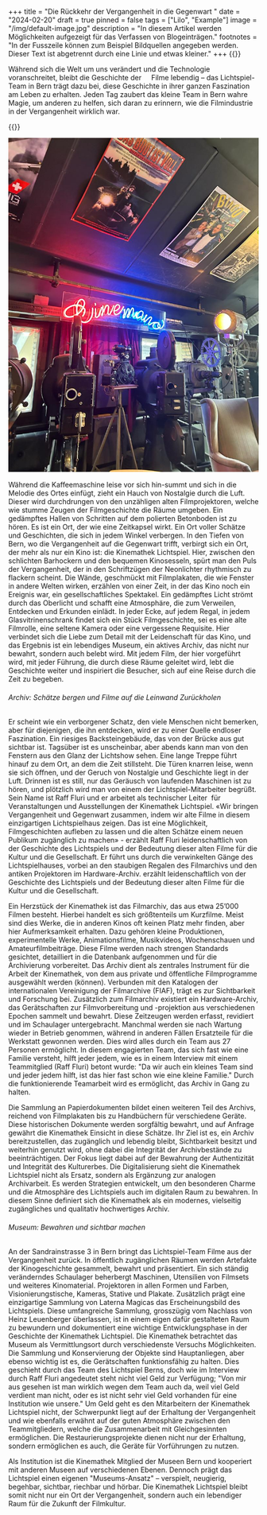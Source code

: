 +++
title = "Die Rückkehr der Vergangenheit in die Gegenwart "
date = "2024-02-20"
draft = true
pinned = false
tags = ["Lilo", "Example"]
image = "/img/default-image.jpg"
description = "In diesem Artikel werden Möglichkeiten aufgezeigt für das Verfassen von Blogeinträgen."
footnotes = "In der Fusszeile können zum Beispiel Bildquellen angegeben werden. Dieser Text ist abgetrennt durch eine Linie und etwas kleiner."
+++
{{<lead>}}

Während sich die Welt um uns verändert und die Technologie voranschreitet, bleibt die Geschichte der     Filme lebendig – das Lichtspiel-Team in Bern trägt dazu bei, diese Geschichte in ihrer ganzen Faszination am Leben zu erhalten. Jeden Tag zaubert das kleine Team in Bern wahre Magie, um anderen zu helfen, sich daran zu erinnern, wie die Filmindustrie in der Vergangenheit wirklich war. 

{{</lead>}}

![Schätze aus der Vergangenheit an der Sandrainstrasse 3 in Bern (Fotografie von Yuna Andres und Sofiia Bublyk, Stand: 20.12.2023)](whatsapp-bild-2024-01-30-um-14.52.10_fb6ca00d.jpg)

Während die Kaffeemaschine leise vor sich hin-summt und sich in die Melodie des Ortes einfügt, zieht ein Hauch von Nostalgie durch die Luft. Dieser wird durchdrungen von den unzähligen alten Filmprojektoren, welche wie stumme Zeugen der Filmgeschichte die Räume umgeben. Ein gedämpftes Hallen von Schritten auf dem polierten Betonboden ist zu hören. Es ist ein Ort, der wie eine Zeitkapsel wirkt. Ein Ort voller Schätze und Geschichten, die sich in jedem Winkel verbergen. In den Tiefen von Bern, wo die Vergangenheit auf die Gegenwart trifft, verbirgt sich ein Ort, der mehr als nur ein Kino ist: die Kinemathek Lichtspiel. Hier, zwischen den schlichten Barhockern und den bequemen Kinosesseln, spürt man den Puls der Vergangenheit, der in den Schriftzügen der Neonlichter rhythmisch zu flackern scheint. Die Wände, geschmückt mit Filmplakaten, die wie Fenster in andere Welten wirken, erzählen von einer Zeit, in der das Kino noch ein Ereignis war, ein gesellschaftliches Spektakel. Ein gedämpftes Licht strömt durch das Oberlicht und schafft eine Atmosphäre, die zum Verweilen, Entdecken und Erkunden einlädt. In jeder Ecke, auf jedem Regal, in jedem Glasvitrinenschrank findet sich ein Stück Filmgeschichte, sei es eine alte Filmrolle, eine seltene Kamera oder eine vergessene Requisite. Hier verbindet sich die Liebe zum Detail mit der Leidenschaft für das Kino, und das Ergebnis ist ein lebendiges Museum, ein aktives Archiv, das nicht nur bewahrt, sondern auch belebt wird. Mit jedem Film, der hier vorgeführt wird, mit jeder Führung, die durch diese Räume geleitet wird, lebt die Geschichte weiter und inspiriert die Besucher, sich auf eine Reise durch die Zeit zu begeben.

###### Archiv: Schätze bergen und Filme auf die Leinwand Zurückholen

<!--StartFragment-->

Er scheint wie ein verborgener Schatz, den viele Menschen nicht bemerken, aber für diejenigen, die ihn entdecken, wird er zu einer Quelle endloser Faszination. Ein riesiges Backsteingebäude, das von der Brücke aus gut sichtbar ist. Tagsüber ist es unscheinbar, aber abends kann man von den Fenstern aus den Glanz der Lichtshow sehen. Eine lange Treppe führt hinauf zu dem Ort, an dem die Zeit stillsteht. Die Türen knarren leise, wenn sie sich öffnen, und der Geruch von Nostalgie und Geschichte liegt in der Luft. Drinnen ist es still, nur das Geräusch von laufenden Maschinen ist zu hören, und plötzlich wird man von einem der Lichtspiel-Mitarbeiter begrüßt. Sein Name ist Raff Fluri und er arbeitet als technischer Leiter  für Veranstaltungen und Ausstellungen der Kinemathek Lichtspiel. «Wir bringen Vergangenheit und Gegenwart zusammen, indem wir alte Filme in diesem einzigartigen Lichtspielhaus zeigen. Das ist eine Möglichkeit, Filmgeschichten aufleben zu lassen und die alten Schätze einem neuen Publikum zugänglich zu machen» - erzählt Raff Fluri leidenschaftlich von der Geschichte des Lichtspiels und der Bedeutung dieser alten Filme für die Kultur und die Gesellschaft. Er führt uns durch die verwinkelten Gänge des Lichtspielhauses, vorbei an den staubigen Regalen des Filmarchivs und den antiken Projektoren im Hardware-Archiv. erzählt leidenschaftlich von der Geschichte des Lichtspiels und der Bedeutung dieser alten Filme für die Kultur und die Gesellschaft.



Ein Herzstück der Kinemathek ist das Filmarchiv, das aus etwa 25’000 Filmen besteht. Hierbei handelt es sich größtenteils um Kurzfilme. Meist sind dies Werke, die in anderen Kinos oft keinen Platz mehr finden, aber hier Aufmerksamkeit erhalten. Dazu gehören kleine Produktionen, experimentelle Werke, Animationsfilme, Musikvideos, Wochenschauen und Amateurfilmbeiträge. Diese Filme werden nach strengen Standards gesichtet, detailliert in die Datenbank aufgenommen und für die Archivierung vorbereitet. Das Archiv dient als zentrales Instrument für die Arbeit der Kinemathek, von dem aus private und öffentliche Filmprogramme ausgewählt werden (können). Verbunden mit den Katalogen der internationalen Vereinigung der Filmarchive (FIAF), trägt es zur Sichtbarkeit und Forschung bei. Zusätzlich zum Filmarchiv existiert ein Hardware-Archiv, das Gerätschaften zur Filmvorbereitung und -projektion aus verschiedenen Epochen sammelt und bewahrt. Diese Zeitzeugen werden erfasst, revidiert und im Schaulager untergebracht. Manchmal werden sie nach Wartung wieder in Betrieb genommen, während in anderen Fällen Ersatzteile für die Werkstatt gewonnen werden. Dies wird alles durch ein Team aus 27 Personen ermöglicht. In diesem engagierten Team, das sich fast wie eine Familie versteht, hilft jeder jedem, wie es in einem Interview mit einem Teammitglied (Raff Fluri) betont wurde: "Da wir auch ein kleines Team sind und jeder jedem hilft, ist das hier fast schon wie eine kleine Familie." Durch die funktionierende Teamarbeit wird es ermöglicht, das Archiv in Gang zu halten. 



Die Sammlung an Papierdokumenten bildet einen weiteren Teil des Archivs, reichend von Filmplakaten bis zu Handbüchern für verschiedene Geräte. Diese historischen Dokumente werden sorgfältig bewahrt, und auf Anfrage gewährt die Kinemathek Einsicht in diese Schätze. Ihr Ziel ist es, ein Archiv bereitzustellen, das zugänglich und lebendig bleibt, Sichtbarkeit besitzt und weiterhin genutzt wird, ohne dabei die Integrität der Archivbestände zu beeinträchtigen. Der Fokus liegt dabei auf der Bewahrung der Authentizität und Integrität des Kulturerbes. Die Digitalisierung sieht die Kinemathek Lichtspiel nicht als Ersatz, sondern als Ergänzung zur analogen Archivarbeit. Es werden Strategien entwickelt, um den besonderen Charme und die Atmosphäre des Lichtspiels auch im digitalen Raum zu bewahren. In diesem Sinne definiert sich die Kinemathek als ein modernes, vielseitig zugängliches und qualitativ hochwertiges Archiv.



###### Museum: Bewahren und sichtbar machen 

An der Sandrainstrasse 3 in Bern bringt das Lichtspiel-Team Filme aus der Vergangenheit zurück. In öffentlich zugänglichen Räumen werden Artefakte der Kinogeschichte gesammelt, bewahrt und präsentiert. Ein sich ständig veränderndes Schaulager beherbergt Maschinen, Utensilien von Filmsets und weiteres Kinomaterial. Projektoren in allen Formen und Farben, Visionierungstische, Kameras, Stative und Plakate. Zusätzlich prägt eine einzigartige Sammlung von Laterna Magicas das Erscheinungsbild des Lichtspiels. Diese umfangreiche Sammlung, grosszügig vom Nachlass von Heinz Leuenberger überlassen, ist in einem eigen dafür gestalteten Raum zu bewundern und dokumentiert eine wichtige Entwicklungsphase in der Geschichte der Kinemathek Lichtspiel. Die Kinemathek betrachtet das Museum als Vermittlungsort durch verschiedenste Versuchs Möglichkeiten. Die Sammlung und Konservierung der Objekte sind Hauptanliegen, aber ebenso wichtig ist es, die Gerätschaften funktionsfähig zu halten. Dies geschieht durch das Team des Lichtspiel Berns, doch wie im Interview durch Raff Fluri angedeutet steht nicht viel Geld zur Verfügung; "Von mir aus gesehen ist man wirklich wegen dem Team auch da, weil viel Geld verdient man nicht, oder es ist nicht sehr viel Geld vorhanden für eine Institution wie unsere." Um Geld geht es den Mitarbeitern der Kinemathek Lichtspiel nicht, der Schwerpunkt liegt auf der Erhaltung der Vergangenheit und wie ebenfalls erwähnt auf der guten Atmosphäre zwischen den Teammitgliedern, welche die Zusammenarbeit mit Gleichgesinnten ermöglichen. Die Restaurierungsprojekte dienen nicht nur der Erhaltung, sondern ermöglichen es auch, die Geräte für Vorführungen zu nutzen. 



Als Institution ist die Kinemathek Mitglied der Museen Bern und kooperiert mit anderen Museen auf verschiedenen Ebenen. Dennoch prägt das Lichtspiel einen eigenen "Museums-Ansatz" – verspielt, neugierig, begehbar, sichtbar, riechbar und hörbar. Die Kinemathek Lichtspiel bleibt somit nicht nur ein Ort der Vergangenheit, sondern auch ein lebendiger Raum für die Zukunft der Filmkultur.